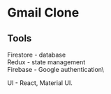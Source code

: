 
# Gmail Clone

## Tools 
Firestore - database \
Redux - state management\
Firebase - Google authentication\

UI -  React, Material UI.
